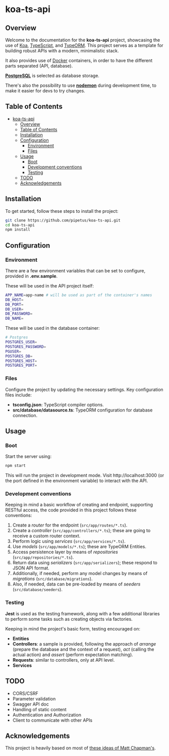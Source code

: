 # koa-ts-api

## Overview
Welcome to the documentation for the **koa-ts-api** project, showcasing the use of [Koa](https://koajs.com/), [TypeScript](https://www.typescriptlang.org/), and [TypeORM](https://typeorm.io/). This project serves as a template for building robust APIs with a modern, minimalistic stack.

It also provides use of [Docker](https://www.docker.com/) containers, in order to have the different parts separated (API, database).

[**PostgreSQL**](https://www.postgresql.org/) is selected as database storage.

There's also the possibility to use [**nodemon**](https://www.npmjs.com/package/nodemon) during development time, to make it easier for devs to try changes.

## Table of Contents

- [koa-ts-api](#koa-ts-api)
  - [Overview](#overview)
  - [Table of Contents](#table-of-contents)
  - [Installation](#installation)
  - [Configuration](#configuration)
    - [Environment](#environment)
    - [Files](#files)
  - [Usage](#usage)
    - [Boot](#boot)
    - [Development conventions](#development-conventions)
    - [Testing](#testing)
  - [TODO](#todo)
  - [Acknowledgements](#acknowledgements)

## Installation

To get started, follow these steps to install the project:

```bash
git clone https://github.com/pipetus/koa-ts-api.git
cd koa-ts-api
npm install
```

## Configuration

### Environment
There are a few environment variables that can be set to configure, provided in **.env.sample**.

These will be used in the API project itself:
```bash
APP_NAME=app-name # will be used as part of the container's names
DB_HOST=
DB_PORT=
DB_USER=
DB_PASSWORD=
DB_NAME=
```


These will be used in the database container:
```bash
# Postgres
POSTGRES_USER=
POSTGRES_PASSWORD=
PGUSER=
POSTGRES_DB=
POSTGRES_HOST=
POSTGRES_PORT=
```

### Files
Configure the project by updating the necessary settings. Key configuration files include:

* **tsconfig.json**: TypeScript compiler options.
* **src/database/datasource.ts**: TypeORM configuration for database connection.

## Usage

### Boot
Start the server using:

```bash
npm start
```

This will run the project in development mode. Visit http://localhost:3000 (or the port defined in the environment variable) to interact with the API.

### Development conventions

Keeping in mind a basic workflow of creating and endpoint, supporting RESTful access, the code provided in this project follows these conventions:

1. Create a *router* for the endpoint (`src/app/routes/*.ts`).
2. Create a *controller* (`src/app/controllers/*.ts`); these are going to receive a custom router context.
3. Perform logic using *services* (`src/app/services/*.ts`).
4. Use *models* (`src/app/models/*.ts`); these are TypeORM Entities.
5. Access persistence layer by means of *repositories* (`src/app/repositories/*.ts`).
6. Return data using *serializers* (`src/app/serializers`); these respond to JSON API format.
7. Additionally, if needed, perform any model changes by means of *migrations* (`src/database/migrations`).
8. Also, if needed, data can be pre-loaded by means of *seeders* (`src/database/seeders`).

### Testing

**Jest** is used as the testing framework, along with a few additional libraries to perform some tasks such as creating objects via factories.

Keeping in mind the project's basic form, testing encouraged on:

- **Entities**
- **Controllers**: a sample is provided, following the approach of *arrange* (prepare the database and the context of a request), *act* (calling the actual action) and *assert* (perform expectation matching).
- **Requests**: similar to controllers, only at API level.
- **Services**

## TODO

- CORS/CSRF
- Parameter validation
- Swagger API doc
- Handling of static content
- Authentication and Authorization
- Client to communicate with other APIs

## Acknowledgements
This project is heavily based on most of [these ideas of Matt Chapman's](https://inviqa.com/blog/how-build-basic-api-typescript-koa-and-typeorm).
